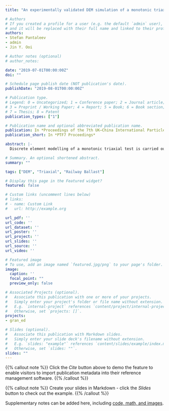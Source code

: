 ```yaml
---
title: "An experimentally validated DEM simulation of a monotonic triaxial test on railway ballast including the membrane boundary condition"

# Authors
# If you created a profile for a user (e.g. the default `admin` user), write the username (folder name) here 
# and it will be replaced with their full name and linked to their profile.
authors:
- Stefan Pantaleev
- admin
- Jin Y. Ooi

# Author notes (optional)
# author_notes:

date: "2019-07-01T00:00:00Z"
doi: ""

# Schedule page publish date (NOT publication's date).
publishDate: "2019-08-01T00:00:00Z"

# Publication type.
# Legend: 0 = Uncategorized; 1 = Conference paper; 2 = Journal article;
# 3 = Preprint / Working Paper; 4 = Report; 5 = Book; 6 = Book section;
# 7 = Thesis; 8 = Patent
publication_types: ["1"]

# Publication name and optional abbreviated publication name.
publication: In *Proceedings of the 7th UK–China International Particle Technology Forum*
publication_short: In *PTF7 Proceedings*

abstract: |-
  Discrete element modelling of a monotonic triaxial test is carried out with the aim of studying the stress-strain response of railway ballast in a large-scale tester. The latex membrane of the tester is modelled via a lattice of bonded particles to investigate the effects of membrane stiffness on the stress-strain response. The confining pressure application through the membrane is achieved via individual forces applied to the membrane particles, giving rise  to a uniform, radially  inward, equivalent stress. This modelling approach leads to a close agreement with published experimental data. A coarse-graining analysis of the numerical results is performed to study the evolution of the stress state in the numerical sample.

# Summary. An optional shortened abstract.
summary: ""

tags: ["DEM", "Triaxial", "Railway Ballast"]

# Display this page in the Featured widget?
featured: false

# Custom links (uncomment lines below)
# links:
# - name: Custom Link
#   url: http://example.org

url_pdf: ''
url_code: ''
url_dataset: ''
url_poster: ''
url_project: ''
url_slides: ''
url_source: ''
url_video: ''

# Featured image
# To use, add an image named `featured.jpg/png` to your page's folder. 
image:
  caption: ''
  focal_point: ""
  preview_only: false

# Associated Projects (optional).
#   Associate this publication with one or more of your projects.
#   Simply enter your project's folder or file name without extension.
#   E.g. `internal-project` references `content/project/internal-project/index.md`.
#   Otherwise, set `projects: []`.
projects:
- gran_ed

# Slides (optional).
#   Associate this publication with Markdown slides.
#   Simply enter your slide deck's filename without extension.
#   E.g. `slides: "example"` references `content/slides/example/index.md`.
#   Otherwise, set `slides: ""`.
slides: ""
---
```


{{% callout note %}}
Click the *Cite* button above to demo the feature to enable visitors to import publication metadata into their reference management software.
{{% /callout %}}

{{% callout note %}}
Create your slides in Markdown - click the *Slides* button to check out the example.
{{% /callout %}}

Supplementary notes can be added here, including [code, math, and images](https://wowchemy.com/docs/writing-markdown-latex/).

